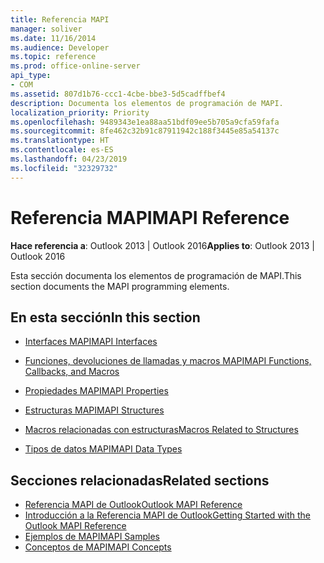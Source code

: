 ```yaml
---
title: Referencia MAPI
manager: soliver
ms.date: 11/16/2014
ms.audience: Developer
ms.topic: reference
ms.prod: office-online-server
api_type:
- COM
ms.assetid: 807d1b76-ccc1-4cbe-bbe3-5d5cadffbef4
description: Documenta los elementos de programación de MAPI.
localization_priority: Priority
ms.openlocfilehash: 9489343e1ea88aa51bdf09ee5b705a9cfa59fafa
ms.sourcegitcommit: 8fe462c32b91c87911942c188f3445e85a54137c
ms.translationtype: HT
ms.contentlocale: es-ES
ms.lasthandoff: 04/23/2019
ms.locfileid: "32329732"
---
```

# <a name="mapi-reference"></a><span data-ttu-id="b3afe-103">Referencia MAPI</span><span class="sxs-lookup"><span data-stu-id="b3afe-103">MAPI Reference</span></span>
 
<span data-ttu-id="b3afe-104">**Hace referencia a**: Outlook 2013 | Outlook 2016</span><span class="sxs-lookup"><span data-stu-id="b3afe-104">**Applies to**: Outlook 2013 | Outlook 2016</span></span> 
  
<span data-ttu-id="b3afe-105">Esta sección documenta los elementos de programación de MAPI.</span><span class="sxs-lookup"><span data-stu-id="b3afe-105">This section documents the MAPI programming elements.</span></span>
  
## <a name="in-this-section"></a><span data-ttu-id="b3afe-106">En esta sección</span><span class="sxs-lookup"><span data-stu-id="b3afe-106">In this section</span></span>

- [<span data-ttu-id="b3afe-107">Interfaces MAPI</span><span class="sxs-lookup"><span data-stu-id="b3afe-107">MAPI Interfaces</span></span>](mapi-interfaces.md)
    
- [<span data-ttu-id="b3afe-108">Funciones, devoluciones de llamadas y macros MAPI</span><span class="sxs-lookup"><span data-stu-id="b3afe-108">MAPI Functions, Callbacks, and Macros</span></span>](mapi-functions-callbacks-and-macros.md)
    
- [<span data-ttu-id="b3afe-109">Propiedades MAPI</span><span class="sxs-lookup"><span data-stu-id="b3afe-109">MAPI Properties</span></span>](mapi-properties.md)
    
- [<span data-ttu-id="b3afe-110">Estructuras MAPI</span><span class="sxs-lookup"><span data-stu-id="b3afe-110">MAPI Structures</span></span>](mapi-structures.md)
    
- [<span data-ttu-id="b3afe-111">Macros relacionadas con estructuras</span><span class="sxs-lookup"><span data-stu-id="b3afe-111">Macros Related to Structures</span></span>](macros-related-to-structures.md)
    
- [<span data-ttu-id="b3afe-112">Tipos de datos MAPI</span><span class="sxs-lookup"><span data-stu-id="b3afe-112">MAPI Data Types</span></span>](mapi-data-types.md)
    
## <a name="related-sections"></a><span data-ttu-id="b3afe-113">Secciones relacionadas</span><span class="sxs-lookup"><span data-stu-id="b3afe-113">Related sections</span></span>

- [<span data-ttu-id="b3afe-114">Referencia MAPI de Outlook</span><span class="sxs-lookup"><span data-stu-id="b3afe-114">Outlook MAPI Reference</span></span>](outlook-mapi-reference.md) 
- [<span data-ttu-id="b3afe-115">Introducción a la Referencia MAPI de Outlook</span><span class="sxs-lookup"><span data-stu-id="b3afe-115">Getting Started with the Outlook MAPI Reference</span></span>](getting-started-with-the-outlook-mapi-reference.md)
- [<span data-ttu-id="b3afe-116">Ejemplos de MAPI</span><span class="sxs-lookup"><span data-stu-id="b3afe-116">MAPI Samples</span></span>](mapi-samples.md)
- [<span data-ttu-id="b3afe-117">Conceptos de MAPI</span><span class="sxs-lookup"><span data-stu-id="b3afe-117">MAPI Concepts</span></span>](mapi-concepts.md)
  

